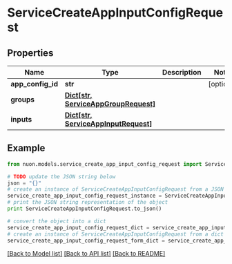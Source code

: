 # ServiceCreateAppInputConfigRequest


## Properties

Name | Type | Description | Notes
------------ | ------------- | ------------- | -------------
**app_config_id** | **str** |  | [optional] 
**groups** | [**Dict[str, ServiceAppGroupRequest]**](ServiceAppGroupRequest.md) |  | 
**inputs** | [**Dict[str, ServiceAppInputRequest]**](ServiceAppInputRequest.md) |  | 

## Example

```python
from nuon.models.service_create_app_input_config_request import ServiceCreateAppInputConfigRequest

# TODO update the JSON string below
json = "{}"
# create an instance of ServiceCreateAppInputConfigRequest from a JSON string
service_create_app_input_config_request_instance = ServiceCreateAppInputConfigRequest.from_json(json)
# print the JSON string representation of the object
print ServiceCreateAppInputConfigRequest.to_json()

# convert the object into a dict
service_create_app_input_config_request_dict = service_create_app_input_config_request_instance.to_dict()
# create an instance of ServiceCreateAppInputConfigRequest from a dict
service_create_app_input_config_request_form_dict = service_create_app_input_config_request.from_dict(service_create_app_input_config_request_dict)
```
[[Back to Model list]](../README.md#documentation-for-models) [[Back to API list]](../README.md#documentation-for-api-endpoints) [[Back to README]](../README.md)


